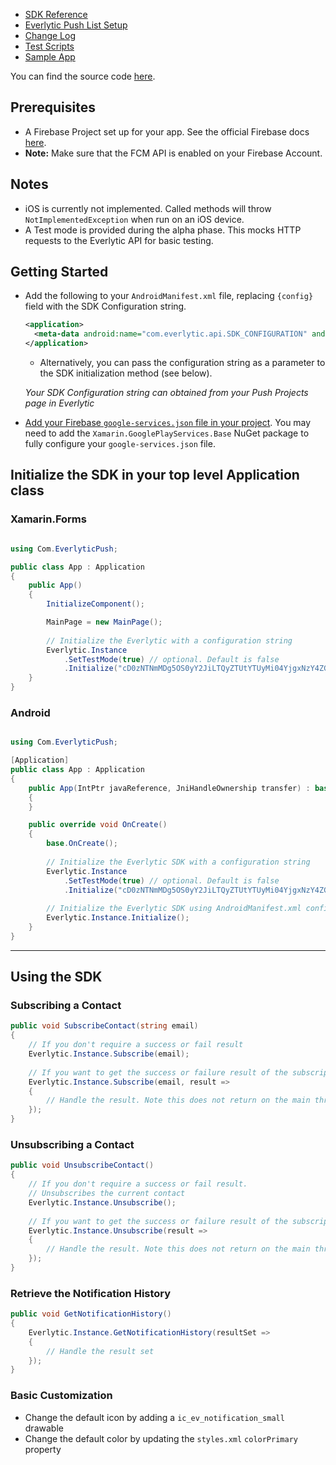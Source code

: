 - [SDK Reference](./quick_reference.html)
- [Everlytic Push List Setup](../list_setup.html)
- [Change Log](https://everlytic.github.io/push-notifications-sdk-xamarin/changelog.html)
- [Test Scripts](./test_script.html)
- [Sample App](https://github.com/everlytic/push-notifications-xamarin-sample-app)

You can find the source code [here](https://github.com/everlytic/push-notifications-sdk-xamarin).

## Prerequisites
- A Firebase Project set up for your app. See the official Firebase docs [here](https://firebase.google.com/docs).
- **Note:** Make sure that the FCM API is enabled on your Firebase Account.

## Notes

- iOS is currently not implemented. Called methods will throw `NotImplementedException` when run on an iOS device.
- A Test mode is provided during the alpha phase. This mocks HTTP requests to the Everlytic API for basic testing.

## Getting Started

- Add the following to your `AndroidManifest.xml` file, replacing `{config}` field with the SDK Configuration string.
    ```xml
    <application>
      <meta-data android:name="com.everlytic.api.SDK_CONFIGURATION" android:value="{config}"></meta-data>
    </application>
    ```

    - Alternatively, you can pass the configuration string as a parameter to the SDK initialization method (see below).

    _Your SDK Configuration string can obtained from your Push Projects page in Everlytic_
- [Add your Firebase `google-services.json` file in your project](https://firebase.google.com/docs/android/setup?authuser=0#add-config-file). You may need to add the `Xamarin.GooglePlayServices.Base` NuGet package to fully configure your `google-services.json` file.

## Initialize the SDK in your top level Application class

### Xamarin.Forms

```c#

using Com.EverlyticPush;

public class App : Application
{
    public App()
    {
        InitializeComponent();

        MainPage = new MainPage();
        
        // Initialize the Everlytic with a configuration string
        Everlytic.Instance
            .SetTestMode(true) // optional. Default is false
            .Initialize("cD0zNTNmMDg5OS0yY2JiLTQyZTUtYTUyMi04YjgxNzY4ZGQ4NGE7aT1odHRwOi8vbXkudXJsLmNvbQ==");
    }
}

```

### Android

```c#

using Com.EverlyticPush;

[Application]
public class App : Application
{
    public App(IntPtr javaReference, JniHandleOwnership transfer) : base(javaReference, transfer)
    {
    }

    public override void OnCreate()
    {
        base.OnCreate();
            
        // Initialize the Everlytic SDK with a configuration string
        Everlytic.Instance
            .SetTestMode(true) // optional. Default is false
            .Initialize("cD0zNTNmMDg5OS0yY2JiLTQyZTUtYTUyMi04YjgxNzY4ZGQ4NGE7aT1odHRwOi8vbXkudXJsLmNvbQ==");
            
        // Initialize the Everlytic SDK using AndroidManifest.xml configuration string
        Everlytic.Instance.Initialize();
    }
}
```
***
## Using the SDK
### Subscribing a Contact

```c#
public void SubscribeContact(string email) 
{
    // If you don't require a success or fail result
    Everlytic.Instance.Subscribe(email);
    
    // If you want to get the success or failure result of the subscription call
    Everlytic.Instance.Subscribe(email, result => 
    {
        // Handle the result. Note this does not return on the main thread
    });
}
```

### Unsubscribing a Contact

```c#
public void UnsubscribeContact() 
{
    // If you don't require a success or fail result. 
    // Unsubscribes the current contact
    Everlytic.Instance.Unsubscribe();
    
    // If you want to get the success or failure result of the subscription call
    Everlytic.Instance.Unsubscribe(result => 
    {
        // Handle the result. Note this does not return on the main thread
    });
}
```

### Retrieve the Notification History

```c#
public void GetNotificationHistory() 
{   
    Everlytic.Instance.GetNotificationHistory(resultSet => 
    {
        // Handle the result set
    });
}
```

### Basic Customization

- Change the default icon by adding a `ic_ev_notification_small` drawable
- Change the default color by updating the `styles.xml` `colorPrimary` property  